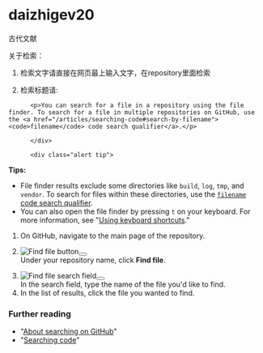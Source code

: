 # daizhigev20
古代文献

关于检索：
1. 检索文字请直接在网页最上输入文字，在repository里面检索

2. 检索标题请:

<div class="article-body content-body wikistyle markdown-format">
          <div class="intro">

          <p>You can search for a file in a repository using the file finder. To search for a file in multiple repositories on GitHub, use the <a href="/articles/searching-code#search-by-filename"><code>filename</code> code search qualifier</a>.</p>

          </div>

          <div class="alert tip">

<p><strong>Tips:</strong></p>

<ul>
<li>File finder results exclude some directories like <code>build</code>, <code>log</code>, <code>tmp</code>, and <code>vendor</code>. To search for files within these directories, use the <a href="/articles/searching-code#search-by-filename"><code>filename</code> code search qualifier</a>.</li>
<li>You can also open the file finder by pressing <code>t</code> on your keyboard. For more information, see "<a href="/articles/using-keyboard-shortcuts">Using keyboard shortcuts</a>."</li>
</ul>

</div>

<ol>
<li><p>On GitHub, navigate to the main page of the repository.</p></li>
<li><p><div class="thumbnail"><img src="/assets/images/help/search/find-file-button.png" alt="Find file button"><button aria-label="Toggle screenshot" class="image-expand octicon octicon-screen-full" aria-pressed="false"></button></div>Under your repository name, click <strong>Find file</strong>.
</p></li>
<li><div class="thumbnail"><img src="/assets/images/help/search/find-file-search-field.png" alt="Find file search field"><button aria-label="Toggle screenshot" class="image-expand octicon octicon-screen-full" aria-pressed="false"></button></div>In the search field, type the name of the file you'd like to find.

</li>
<li>In the list of results, click the file you wanted to find.</li>
</ol>

<h3>
<a id="further-reading" class="anchor" href="#further-reading" aria-hidden="true"><span aria-hidden="true" class="octicon octicon-link"></span></a>Further reading</h3>

<ul>
<li>"<a href="/articles/about-searching-on-github">About searching on GitHub</a>"</li>
<li>"<a href="/articles/searching-code">Searching code</a>"</li>
</ul>
        </div>
